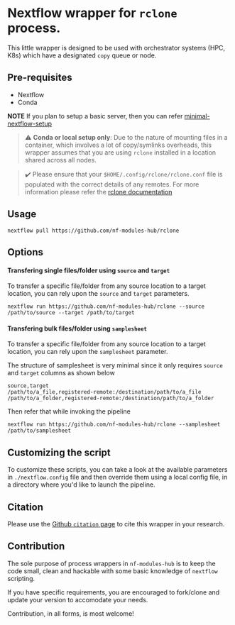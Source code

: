 # Nextflow wrapper for `rclone` process.

This little wrapper is designed to be used with orchestrator systems (HPC, K8s) which have a designated `copy` queue or node.

## Pre-requisites

- Nextflow
- Conda 

**NOTE** If you plan to setup a basic server, then you can refer [minimal-nextflow-setup](https://github.com/nf-modules-hub/minimal-nextflow-setup)


> :warning: **Conda or local setup only**:
Due to the nature of mounting files in a container, which involves a lot of copy/symlinks overheads, this wrapper assumes that you are using `rclone` installed in a location shared across all nodes.

> :heavy_check_mark: Please ensure that your `$HOME/.config/rclone/rclone.conf` file is populated with the correct details of any remotes. For more information please refer the [rclone documentation](https://rclone.org/docs/)

## Usage

```
nextflow pull https://github.com/nf-modules-hub/rclone
```

## Options

#### Transfering single files/folder using `source` and `target`

To transfer a specific file/folder from any source location to a target location, you can rely upon the `source` and `target` parameters.

```
nextflow run https://github.com/nf-modules-hub/rclone --source /path/to/source --target /path/to/target
```

#### Transfering bulk files/folder using `samplesheet`

To transfer a specific file/folder from any source location to a target location, you can rely upon the `samplesheet` parameter.


The structure of samplesheet is very minimal since it only requires `source` and `target` columns as shown below

```csv
source,target
/path/to/a_file,registered-remote:/destination/path/to/a_file
/path/to/a_folder,registered-remote:/destination/path/to/a_folder
```

Then refer that while invoking the pipeline

```
nextflow run https://github.com/nf-modules-hub/rclone --samplesheet /path/to/samplesheet
```


## Customizing the script

To customize these scripts, you can take a look at the available parameters in `./nextflow.config` file and then override them using a local config file, in a directory where you'd like to launch the pipeline.

## Citation

Please use the [Github `citation` page](https://docs.github.com/en/repositories/managing-your-repositorys-settings-and-features/customizing-your-repository/about-citation-files) to cite this wrapper in your research.

## Contribution

The sole purpose of process wrappers in `nf-modules-hub` is to keep the code small, clean and hackable with some basic knowledge of `nextflow` scripting.

If you have specific requirements, you are encouraged to fork/clone and update your version to accomodate your needs. 

Contribution, in all forms, is most welcome!
